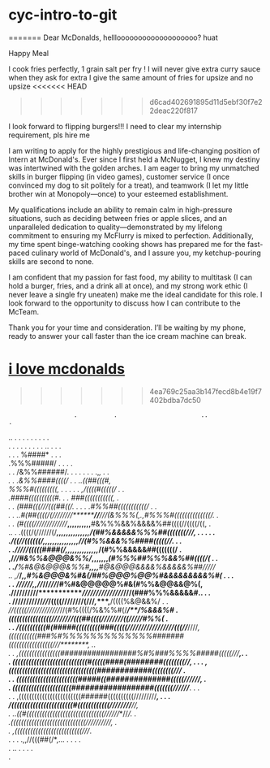 # cyc-intro-to-git


=======
Dear McDonalds,
helllooooooooooooooooooo?
huat

Happy Meal


I cook fries perfectly, 1 grain salt per fry !
I will never give extra curry sauce when they ask for extra
I give the same amount of fries for upsize and no upsize
<<<<<<< HEAD
>>>>>>> d6cad402691895d11d5ebf30f7e22deac220f817

 I look forward to flipping burgers!!!
I need to clear my internship requirement, pls hire me

I am writing to apply for the highly prestigious and life-changing position of Intern at McDonald's. Ever since I first held a McNugget, I knew my destiny was intertwined with the golden arches. I am eager to bring my unmatched skills in burger flipping (in video games), customer service (I once convinced my dog to sit politely for a treat), and teamwork (I let my little brother win at Monopoly—once) to your esteemed establishment.

My qualifications include an ability to remain calm in high-pressure situations, such as deciding between fries or apple slices, and an unparalleled dedication to quality—demonstrated by my lifelong commitment to ensuring my McFlurry is mixed to perfection. Additionally, my time spent binge-watching cooking shows has prepared me for the fast-paced culinary world of McDonald's, and I assure you, my ketchup-pouring skills are second to none.

I am confident that my passion for fast food, my ability to multitask (I can hold a burger, fries, and a drink all at once), and my strong work ethic (I never leave a single fry uneaten) make me the ideal candidate for this role. I look forward to the opportunity to discuss how I can contribute to the McTeam.

Thank you for your time and consideration. I’ll be waiting by my phone, ready to answer your call faster than the ice cream machine can break.





[i love mcdonalds](https://www.youtube.com/watch?v=SE1B3N_a7fE)
=======


>>>>>>> 4ea769c25aa3b147fecd8b4e19f7402bdba7dc50

                      .          .                       ..                        .               
 ..             .         .              .         .         .    .        .          .    .        
    .        .    .    .         .     .        .    .         .    ..    .             .    .      
 .    .         .   %####*                              .    .                             .        
                  .%%%#####/ .   .               .   .                                              
 .    .            /&%%######/.     .    .    .    .         .    .            .,*,  .          .   
    .    .         .&%%####((((/  .              .                        ..((##(((#,               
                    %%%#(((((((((,            .    .    .    .    .     ,/((((#(((((/      .    .   
                   .####((((((((((#.   .                        .    *###(((((((((((,         .     
 .         .        (###(((///(((##((/.  .    .    .              .#%%##(((((((((((/       .    .   
    .    .         ..#(##((((/(////////********//**//*/(&%%%(,.,#%%%#((((((((((((((/.        .      
  .             .    (#((((/////////////***,,,,,,,,,,**#&%%%&&%&&&&%##((((//((((/((,            .   
   ..             .  .((((/(//////(/*****,,,,,,,,,,,,,,**/(##%&&&&&%%%##(((((((///, .   .         . 
 .              .    ./((//((((((/*******,,,,,,,,,,,,,,,***//(#%%&&&%%####(((((//.         .    .   
                  .  ./////(((((####(/***,*,,,,,,,,,,,,,*****/(#%%&&&&&##(((((((/       .           
                   ,/*****//#&%%&@@@&%%/*****,,,,,,,*******(#%%%##%%%&&%##((((/(*          .    .   
         .       .***/******%#&@&@@@&%%#******,,,,******#@&@@@&&&&%&&&&&%##/////                    
 ..             ,/***/*****,,#%&@@@&%#&(**************/##%@@@%@@%#&&&&&&&&&%#(  .          .    .   
         .    . *//////*******,,****//***//****/***//*/#%#&@@@@@%#&(#%%&@@&&@%(,                    
               .//////////*************/////////////*//*/**//******(###%%%&&&&&#..         .    .   
         .      ///////////*//*******/((((////////(///*******,****,**/((((%&@&&%/  .    .           
                *//(((((/////////////*//(#%((((/%&%%#(/****************/**/%&&&%#*         .        
                *((((((((((((((((////////(((##((((/******//*/*////*((///***//#%%(*      .           
 .    .         /((((((((((#(#####(((((((((###(((((/////////////////(((//***////*,                  
                *(((((((((((###%#%%%%%%%%%%%%%#######(((((((((((((((((///********,      ..          
 .         .    ,((((((((((((((((#################%#%###%%%%#####(((((///*******,.         .        
        .        ((((((((((((((((((((((((((((#(((((####(########((((((((//*****,         .    .   . 
                 ,(((((((((((((((((((((((((((((((((############((((((((///*****                 .   
    .         .   *(((((((((((((((((((((((#####((##############(((((//////***,               .      
                .   ((((((((((((((((((((((##################(((((((//////***.              .    .   
    .              . ,((((((((((((((((((((((((######((((((((((/////////***,    .   .         .      
                       /(((((((((((((((((((((((#((((((((((((////////**//,                           
    .                  ..((#((((((((((((((((((((((((((((((//////**//*/.  .                          
                           .(((((((((((((((((((((((((((((//////////,   .                            
                             .  ,((((((((((((((((((((((((((///*.                                    
 .     .        .                       .,,//(((##(/*,...         .    .    .              .        
                  .         ..                       .         .          .              .          
                                                                                      .  